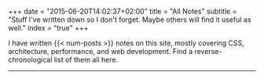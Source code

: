 +++
date = "2015-06-20T14:02:37+02:00"
title = "All Notes"
subtitle = "Stuff I've written down so I don't forget. Maybe others will find it useful as well."
index = "true"
+++

I have written {{< num-posts >}} notes on this site, mostly covering CSS, architecture, performance, and web development. Find a reverse-chronological list of them all here.

---

